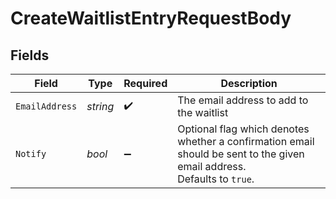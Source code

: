 # CreateWaitlistEntryRequestBody


## Fields

| Field                                                                                                                   | Type                                                                                                                    | Required                                                                                                                | Description                                                                                                             |
| ----------------------------------------------------------------------------------------------------------------------- | ----------------------------------------------------------------------------------------------------------------------- | ----------------------------------------------------------------------------------------------------------------------- | ----------------------------------------------------------------------------------------------------------------------- |
| `EmailAddress`                                                                                                          | *string*                                                                                                                | :heavy_check_mark:                                                                                                      | The email address to add to the waitlist                                                                                |
| `Notify`                                                                                                                | *bool*                                                                                                                  | :heavy_minus_sign:                                                                                                      | Optional flag which denotes whether a confirmation email should be sent to the given email address.<br/>Defaults to `true`. |